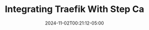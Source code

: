 ---
title: "Integrating Traefik With Step Ca"
date: 2024-11-02T00:21:12-05:00
draft: true
toc: true
---